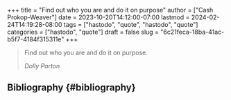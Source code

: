 +++
title = "Find out who you are and do it on purpose"
author = ["Cash Prokop-Weaver"]
date = 2023-10-20T14:12:00-07:00
lastmod = 2024-02-24T14:19:28-08:00
tags = ["hastodo", "quote", "hastodo", "quote"]
categories = ["hastodo", "quote"]
draft = false
slug = "6c21feca-18ba-41ac-b5f7-4184f315311e"
+++

> Find out who you are and do it on purpose.
>
> _Dolly Parton_


## Bibliography {#bibliography}

<style>.csl-entry{text-indent: -1.5em; margin-left: 1.5em;}</style><div class="csl-bib-body">
</div>
